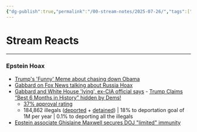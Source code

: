 ```yaml
---
{"dg-publish":true,"permalink":"/00-stream-notes/2025-07-26/","tags":["stream"],"created":"2025-07-26T14:33:57.052-04:00","updated":"2025-08-05T07:58:55.955-04:00"}
---
```


# Stream Reacts
---
### Epstein Hoax
- [Trump's 'Funny' Meme about chasing down Obama](https://truthsocial.com/@realDonaldTrump/posts/114920238032329393)
- [Gabbard on Fox News talking about Russia Hoax](https://www.foxnews.com/video/6376164913112)
- [Gabbard and White House 'lying', ex-CIA official says](https://www.nbcnews.com/politics/national-security/gabbard-white-house-lying-intel-russian-interference-2016-ex-cia-offic-rcna220870)
- [Trump Claims “Best 6 Months in History” hidden by Dems!](https://truthsocial.com/@realDonaldTrump/posts/114911132620191745)
  - [37% approval rating](https://news.gallup.com/poll/692879/independents-drive-trump-approval-second-term-low.aspx)
  - 184,862 illegals ([deported](https://docs.google.com/spreadsheets/d/1ix6dO5KCZkvV2AR47YkJigGJ9sX1Ijhr6c5I0iYN_S8/edit?usp=sharing) + [detained](https://tracreports.org/immigration/quickfacts/detention.html)) | 18% to deportation goal of 1M per year | 0.1% to deporting all the illegals
- [Epstein associate Ghislaine Maxwell secures DOJ "limited" immunity](http://axios.com/2025/07/26/epstein-maxwell-limited-immunity-trump-doj)